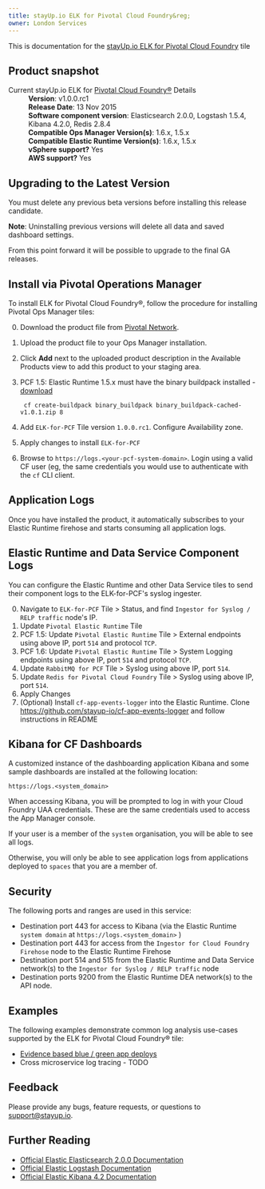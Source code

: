 ```yaml
---
title: stayUp.io ELK for Pivotal Cloud Foundry&reg;
owner: London Services
---
```


This is documentation for the [stayUp.io ELK for Pivotal Cloud Foundry](https://network.pivotal.io/products/elk) tile

## Product snapshot

<dl>
<dt>Current stayUp.io ELK for <a href="https://network.pivotal.io/products/pivotal-cf">Pivotal Cloud Foundry&reg;</a> Details</dt>
<dd><strong>Version</strong>: v1.0.0.rc1 </dd>
<dd><strong>Release Date</strong>: 13 Nov 2015</dd>
<dd><strong>Software component version</strong>: Elasticsearch 2.0.0, Logstash 1.5.4, Kibana 4.2.0, Redis 2.8.4</dd>
<dd><strong>Compatible Ops Manager Version(s)</strong>: 1.6.x, 1.5.x</dd>
<dd><strong>Compatible Elastic Runtime Version(s)</strong>:  1.6.x, 1.5.x</dd>
<dd><strong>vSphere support?</strong> Yes</dd>
<dd><strong>AWS support?</strong> Yes</dd>
</dl>

## Upgrading to the Latest Version

You must delete any previous beta versions before installing this release candidate.

<p class="note"><strong>Note</strong>: Uninstalling previous versions will delete all data and saved dashboard settings.</p>

From this point forward it will be possible to upgrade to the final GA releases.

## Install via Pivotal Operations Manager

To install ELK for Pivotal Cloud Foundry&reg;, follow the procedure for installing Pivotal Ops Manager tiles:

0. Download the product file from [Pivotal Network](https://network.pivotal.io/).
0. Upload the product file to your Ops Manager installation.
0. Click **Add** next to the uploaded product description in the Available Products view to add this product to your staging area.
0. PCF 1.5:  Elastic Runtime 1.5.x must have the binary buildpack installed -  [download](https://network.pivotal.io/products/buildpacks#/releases/349)

        cf create-buildpack binary_buildpack binary_buildpack-cached-v1.0.1.zip 8

0. Add `ELK-for-PCF` Tile version `1.0.0.rc1`.  Configure Availability zone.
0. Apply changes to install `ELK-for-PCF`
0.  Browse to `https://logs.<your-pcf-system-domain>`.  Login using a valid CF user (eg, the same credentials you would use to authenticate with the `cf` CLI client.

## Application Logs

Once you have installed the product, it automatically subscribes to your Elastic Runtime firehose and starts consuming all application logs.

## Elastic Runtime and Data Service Component Logs

You can configure the Elastic Runtime and other Data Service tiles to send their component logs to the ELK-for-PCF's syslog ingester.

0.  Navigate to `ELK-for-PCF` Tile > Status, and find `Ingestor for Syslog / RELP traffic` node's IP.
0.  Update `Pivotal Elastic Runtime` Tile
   0. PCF 1.5: Update `Pivotal Elastic Runtime` Tile > External endpoints using above IP, port `514` and protocol `TCP`.
   0. PCF 1.6: Update `Pivotal Elastic Runtime` Tile > System Logging endpoints using above IP, port `514` and protocol `TCP`.
0.  Update `RabbitMQ for PCF` Tile > Syslog using above IP, port `514`.
0.  Update `Redis for Pivotal Cloud Foundry` Tile > Syslog using above IP, port `514`.
0.  Apply Changes
0.  (Optional) Install `cf-app-events-logger` into the Elastic Runtime.  Clone https://github.com/stayup-io/cf-app-events-logger and follow instructions in README

## Kibana for CF Dashboards

A customized instance of the dashboarding application Kibana and some sample dashboards are installed at the following location:

```
https://logs.<system_domain>
```

When accessing Kibana, you will be prompted to log in with your Cloud Foundry UAA credentials. These are the same credentials used to access the App Manager console.

If your user is a member of the `system` organisation, you will be able to see all logs.

Otherwise, you will only be able to see application logs from applications deployed to `spaces` that you are a member of.

## Security
The following ports and ranges are used in this service:

* Destination port 443 for access to Kibana (via the Elastic Runtime `system domain` at `https://logs.<system_domain>` )
* Destination port 443 for access from the `Ingestor for Cloud Foundry Firehose` node to the Elastic Runtime Firehose
* Destination port 514 and 515 from the Elastic Runtime and Data Service network(s) to the  `Ingestor for Syslog / RELP traffic` node
* Destination ports 9200 from the Elastic Runtime DEA network(s) to the API node.

## Examples

The following examples demonstrate common log analysis use-cases supported by the ELK for Pivotal Cloud Foundry&reg; tile:

* [Evidence based blue / green app deploys](https://github.com/stayup-io/cf-dicey-app)
* Cross microservice log tracing - TODO

## Feedback

Please provide any bugs, feature requests, or questions to [support@stayup.io](mailto:support@stayup.io).

## Further Reading

* [Official Elastic Elasticsearch 2.0.0 Documentation](https://www.elastic.co/guide/en/elasticsearch/reference/2.0/index.html)
* [Official Elastic Logstash Documentation](https://www.elastic.co/guide/en/logstash/current/index.html)
* [Official Elastic Kibana 4.2 Documentation](https://www.elastic.co/guide/en/kibana/4.2/index.html)
